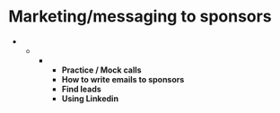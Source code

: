 # Marketing/messaging to sponsors



* * * * **Practice / Mock calls**
      * **How to write emails to sponsors**
      * **Find leads** 
      * **Using Linkedin**


